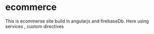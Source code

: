 # ecommerce
This is ecommerse site build in angularjs and firebaseDb. Here using services , custom directives
